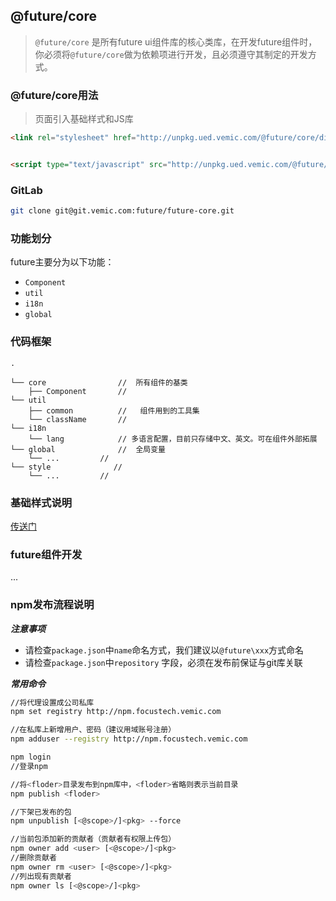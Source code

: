## @future/core 
> `@future/core` 是所有future ui组件库的核心类库，在开发future组件时，你必须将`@future/core`做为依赖项进行开发，且必须遵守其制定的开发方式。

### @future/core用法
> 页面引入基础样式和JS库
```html
<link rel="stylesheet" href="http://unpkg.ued.vemic.com/@future/core/dist/style/future.css">


<script type="text/javascript" src="http://unpkg.ued.vemic.com/@future/core/dist/future.js"></script>
```

### GitLab
```bash
git clone git@git.vemic.com:future/future-core.git
```

### 功能划分
future主要分为以下功能：
+ `Component`
+ `util`
+ `i18n`
+ `global`

### 代码框架
```text
.

└── core                //  所有组件的基类
    ├── Component       //
└── util
    ├── common          //   组件用到的工具集
    └── className       //
└── i18n
    └── lang            // 多语言配置，目前只存储中文、英文。可在组件外部拓展
└── global              //  全局变量
    └── ...         //
└── style              //
    └── ...         //   

```

### 基础样式说明
[传送门](/docs/style.md)

### future组件开发
...

### npm发布流程说明

***注意事项***
+ 请检查`package.json`中`name`命名方式，我们建议以`@future\xxx`方式命名
+ 请检查`package.json`中`repository` 字段，必须在发布前保证与git库关联

***常用命令***


```bash
//将代理设置成公司私库
npm set registry http://npm.focustech.vemic.com  
```

```bash
//在私库上新增用户、密码（建议用域账号注册）
npm adduser --registry http://npm.focustech.vemic.com 
```

```bash
npm login
//登录npm
```

```bash
//将<floder>目录发布到npm库中，<floder>省略则表示当前目录
npm publish <floder>
```
```bash
//下架已发布的包
npm unpublish [<@scope>/]<pkg> --force
```

```bash
//当前包添加新的贡献者（贡献者有权限上传包）
npm owner add <user> [<@scope>/]<pkg>
//删除贡献者
npm owner rm <user> [<@scope>/]<pkg>
//列出现有贡献者
npm owner ls [<@scope>/]<pkg>
```
